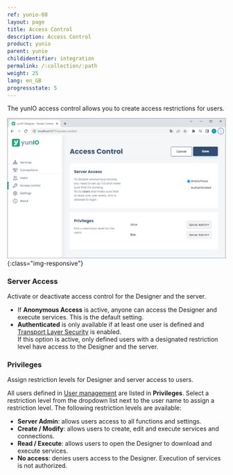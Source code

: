 ```yaml
---
ref: yunio-08
layout: page
title: Access Control
description: Access Control
product: yunio
parent: yunio
childidentifier: integration
permalink: /:collection/:path
weight: 25
lang: en_GB
progressstate: 5
---
```


The yunIO access control allows you to create access restrictions for users.

![Access_Control](/img/content/yunio/access-control.png){:class="img-responsive"}

### Server Access

Activate or deactivate access control for the Designer and the server. 

- If **Anonymous Access** is active, anyone can access the Designer and execute services. 
This is the default setting.
- **Authenticated** is only available if at least one user is defined and [Transport Layer Security](#transport-layer-security) is enabled.<br>
If this option is active, only defined users with a designated restriction level have access to the Designer and the server.

### Privileges

Assign restriction levels for Designer and server access to users.

All users defined in [User management](./users) are listed in **Privileges**.
Select a restriction level from the dropdown list next to the user name to assign a restriction level.
The following restriction levels are available:
- **Server Admin**: allows users access to all functions and settings. 
- **Create / Modify**: allows users to create, edit and execute services and connections.
- **Read / Execute**: allows users to open the Designer to download and execute services.
- **No access**: denies users access to the Designer. Execution of services is not authorized.